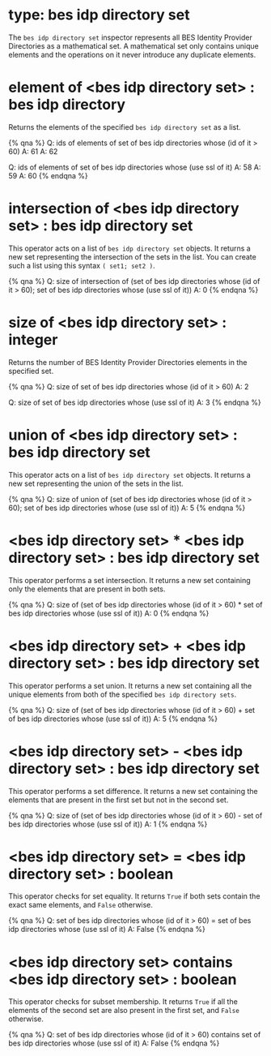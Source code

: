 # type: bes idp directory set

The `bes idp directory set` inspector represents all BES Identity Provider Directories as a mathematical set. A mathematical set only contains unique elements and the operations on it never introduce any duplicate elements.

# element of &lt;bes idp directory set&gt; : bes idp directory

Returns the elements of the specified `bes idp directory set` as a list.

{% qna %}
Q: ids of elements of set of bes idp directories whose (id of it > 60)
A: 61
A: 62

Q: ids of elements of set of bes idp directories whose (use ssl of it)
A: 58
A: 59
A: 60
{% endqna %}

# intersection of &lt;bes idp directory set&gt; : bes idp directory set

This operator acts on a list of `bes idp directory set` objects. It returns a new set representing the intersection of the sets in the list. You can create such a list using this syntax `( set1; set2 )`.

{% qna %}
Q: size of intersection of (set of bes idp directories whose (id of it > 60); set of bes idp directories whose (use ssl of it))
A: 0
{% endqna %}

# size of &lt;bes idp directory set&gt; : integer

Returns the number of BES Identity Provider Directories elements in the specified set.

{% qna %}
Q: size of set of bes idp directories whose (id of it > 60)
A: 2

Q: size of set of bes idp directories whose (use ssl of it)
A: 3
{% endqna %}

# union of &lt;bes idp directory set&gt; : bes idp directory set

This operator acts on a list of `bes idp directory set` objects. It returns a new set representing the union of the sets in the list.

{% qna %}
Q: size of union of (set of bes idp directories whose (id of it > 60); set of bes idp directories whose (use ssl of it))
A: 5
{% endqna %}

# &lt;bes idp directory set&gt; * &lt;bes idp directory set&gt; : bes idp directory set

This operator performs a set intersection. It returns a new set containing only the elements that are present in both sets.

{% qna %}
Q: size of (set of bes idp directories whose (id of it > 60) * set of bes idp directories whose (use ssl of it))
A: 0
{% endqna %}

# &lt;bes idp directory set&gt; + &lt;bes idp directory set&gt; : bes idp directory set

This operator performs a set union. It returns a new set containing all the unique elements from both of the specified `bes idp directory sets`.

{% qna %}
Q: size of (set of bes idp directories whose (id of it > 60) + set of bes idp directories whose (use ssl of it))
A: 5
{% endqna %}

# &lt;bes idp directory set&gt; - &lt;bes idp directory set&gt; : bes idp directory set

This operator performs a set difference. It returns a new set containing the elements that are present in the first set but not in the second set.

{% qna %}
Q: size of (set of bes idp directories whose (id of it > 60) - set of bes idp directories whose (use ssl of it))
A: 1
{% endqna %}

# &lt;bes idp directory set&gt; = &lt;bes idp directory set&gt; : boolean

This operator checks for set equality. It returns `True` if both sets contain the exact same elements, and `False` otherwise.

{% qna %}
Q: set of bes idp directories whose (id of it > 60) = set of bes idp directories whose (use ssl of it)
A: False
{% endqna %}

# &lt;bes idp directory set&gt; contains &lt;bes idp directory set&gt; : boolean

This operator checks for subset membership. It returns `True` if all the elements of the second set are also present in the first set, and `False` otherwise.

{% qna %}
Q: set of bes idp directories whose (id of it > 60) contains set of bes idp directories whose (use ssl of it)
A: False
{% endqna %}